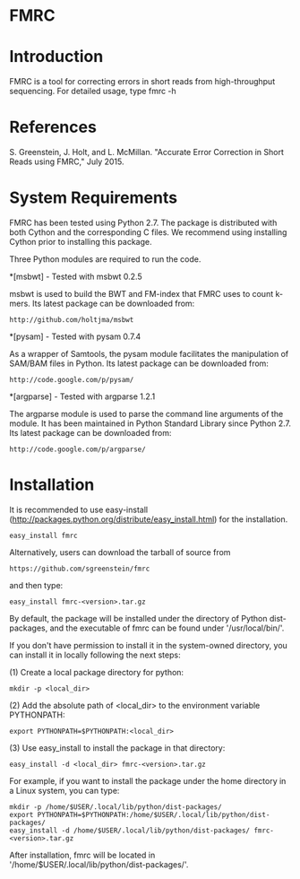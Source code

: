 # FMRC

Introduction
============

FMRC is a tool for correcting errors in short reads from high-throughput sequencing.
For detailed usage, type
    fmrc -h

References
==========

S. Greenstein, J. Holt, and L. McMillan. "Accurate Error Correction in Short Reads using FMRC," July 2015.

System Requirements
===================

FMRC has been tested using Python 2.7. The package is distributed with both Cython and the
corresponding C files.  We recommend using installing Cython prior to installing this package.

Three Python modules are required to run the code.

*[msbwt] - Tested with msbwt 0.2.5

msbwt is used to build the BWT and FM-index that FMRC uses to count k-mers. Its latest package can be downloaded from:

    http://github.com/holtjma/msbwt


*[pysam] - Tested with pysam 0.7.4

As a wrapper of Samtools, the pysam module facilitates the manipulation of SAM/BAM files in Python. Its latest
package can be downloaded from:

	http://code.google.com/p/pysam/


*[argparse] - Tested with argparse 1.2.1

The argparse module is used to parse the command line arguments of the module. It has been maintained in Python
Standard Library since Python 2.7.  Its latest package can be downloaded from:

	http://code.google.com/p/argparse/

Installation
============

It is recommended to use easy-install (http://packages.python.org/distribute/easy_install.html) for the
installation.

	easy_install fmrc

Alternatively, users can download the tarball of source from

	https://github.com/sgreenstein/fmrc

and then type:

	easy_install fmrc-<version>.tar.gz

By default, the package will be installed under the directory of Python dist-packages, and the executable of
fmrc can be found under '/usr/local/bin/'.

If you don't have permission to install it in the system-owned directory, you can install it in locally following
the next steps:

(1) Create a local package directory for python:

	mkdir -p <local_dir>

(2) Add the absolute path of <local_dir> to the environment variable PYTHONPATH:

	export PYTHONPATH=$PYTHONPATH:<local_dir>

(3) Use easy_install to install the package in that directory:

	easy_install -d <local_dir> fmrc-<version>.tar.gz

For example, if you want to install the package under the home directory in
a Linux system, you can type:

	mkdir -p /home/$USER/.local/lib/python/dist-packages/
	export PYTHONPATH=$PYTHONPATH:/home/$USER/.local/lib/python/dist-packages/
	easy_install -d /home/$USER/.local/lib/python/dist-packages/ fmrc-<version>.tar.gz

After installation, fmrc will be located in '/home/$USER/.local/lib/python/dist-packages/'.